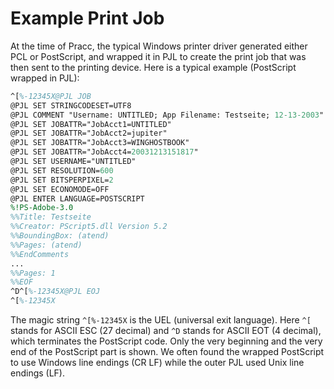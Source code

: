
Example Print Job
=================

At the time of Pracc, the typical Windows printer driver
generated either PCL or PostScript, and wrapped it in PJL
to create the print job that was then sent to the printing
device. Here is a typical example (PostScript wrapped in PJL):

```PostScript
^[%-12345X@PJL JOB
@PJL SET STRINGCODESET=UTF8
@PJL COMMENT "Username: UNTITLED; App Filename: Testseite; 12-13-2003"
@PJL SET JOBATTR="JobAcct1=UNTITLED"
@PJL SET JOBATTR="JobAcct2=jupiter"
@PJL SET JOBATTR="JobAcct3=WINGHOSTBOOK"
@PJL SET JOBATTR="JobAcct4=20031213151817"
@PJL SET USERNAME="UNTITLED"
@PJL SET RESOLUTION=600
@PJL SET BITSPERPIXEL=2
@PJL SET ECONOMODE=OFF
@PJL ENTER LANGUAGE=POSTSCRIPT
%!PS-Adobe-3.0
%%Title: Testseite
%%Creator: PScript5.dll Version 5.2
%%BoundingBox: (atend)
%%Pages: (atend)
%%EndComments
...
%%Pages: 1
%%EOF
^D^[%-12345X@PJL EOJ
^[%-12345X
```

The magic string `^[%-12345X` is the UEL (universal exit language).
Here `^[` stands for ASCII ESC (27 decimal) and `^D` stands for
ASCII EOT (4 decimal), which terminates the PostScript code.
Only the very beginning and the very end of the PostScript part
is shown. We often found the wrapped PostScript to use Windows line
endings (CR LF) while the outer PJL used Unix line endings (LF).
